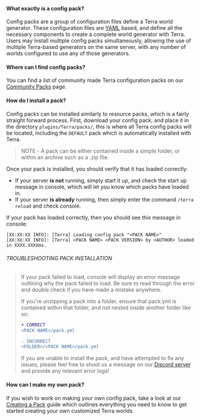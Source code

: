 #### What exactly is a config pack?

Config packs are a group of configuration files define a Terra world generator. These configuration files are [YAML](https://en.wikipedia.org/wiki/YAML)
based, and define all the necessary components to create a
complete world generator with Terra. Users may install multiple config packs simultaneously, allowing the use of
multiple Terra-based generators on the same server, with any number of worlds configured to use any of those generators.

#### Where can I find config packs?

You can find a list of community made Terra configuration packs on our [Community Packs](./Community-Packs) page.

#### How do I install a pack?

Config packs can be installed similarly to resource packs, which is a fairly straight forward process. First, download
your config pack, and place it in the
directory `plugins/Terra/packs/`, this is where all Terra config packs will be located, including the `DEFAULT` pack
which is automatically installed with Terra.

> NOTE - A pack can be either contained inside a simple folder, or within an archive such as a .zip file.

Once your pack is installed, you should verify that it has loaded correctly:

* If your server **is not** running, simply start it up, and check the start up message in console, which will let you
know which packs have loaded in.
* If your server **is already** running, then simply enter the command `/terra reload` and check console.

If your pack has loaded correctly, then you should see this message in console:

```none
[XX:XX:XX INFO]: [Terra] Loading config pack "<PACK NAME>"
[XX:XX:XX INFO]: [Terra] <PACK NAME> <PACK VERSION> by <AUTHOR> loaded in XXXX.XXXXms.
```

###### TROUBLESHOOTING PACK INSTALLATION

>If your pack failed to load, console will display an error message outlining why the pack failed to load. Be sure to
>read through the error and double check if you have made a mistake anywhere.
>
> If you're unzipping a pack into a folder, ensure that pack.yml is contained within that folder, and not nested inside
>another folder like so:
>
> ```diff
> + CORRECT
> <PACK NAME>/pack.yml
> 
> - INCORRECT
> <FOLDER>/<PACK NAME>/pack.yml
> ```
>
>If you are unable to install the pack, and have attempted to fix any issues, please feel free to shoot us a message on
>our [Discord server](https://discord.gg/PXUEbbF) and provide any relevant error logs!

#### How can I make my own pack?

If you wish to work on making your own config pack, take a look at our [Creating a Pack](./Creating-a-Pack) guide which
outlines everything you need to know to get started creating your own customized Terra worlds.

[//]: # (#### What if I just want to tweak a pack?)
